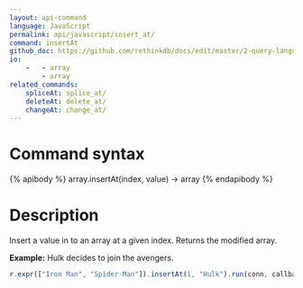 ```yaml
---
layout: api-command 
language: JavaScript
permalink: api/javascript/insert_at/
command: insertAt 
github_doc: https://github.com/rethinkdb/docs/edit/master/2-query-language/api/javascript/document-manipulation/insertAt.md
io:
    -   - array
        - array
related_commands:
    spliceAt: splice_at/
    deleteAt: delete_at/
    changeAt: change_at/
---
```


# Command syntax #

{% apibody %}
array.insertAt(index, value) &rarr; array
{% endapibody %}

# Description #

Insert a value in to an array at a given index. Returns the modified array.

__Example:__ Hulk decides to join the avengers.

```js
r.expr(["Iron Man", "Spider-Man"]).insertAt(1, "Hulk").run(conn, callback)
```


